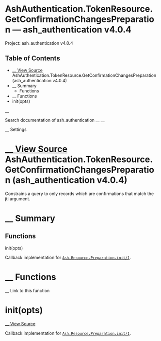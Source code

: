 # AshAuthentication.TokenResource.GetConfirmationChangesPreparation — ash_authentication v4.0.4

Project: ash_authentication v4.0.4

## Table of Contents

- [ __ View Source ](external_link) AshAuthentication.TokenResource.GetConfirmationChangesPreparation (ash_authentication v4.0.4)
- __ Summary
  - Functions
- __ Functions
- init(opts)

__

Search documentation of ash_authentication __ __

__ Settings

#  [ __ View Source ](external_link) AshAuthentication.TokenResource.GetConfirmationChangesPreparation (ash_authentication v4.0.4)

Constrains a query to only records which are confirmations that match the jti argument.

#  __ Summary

##  Functions

init(opts)

Callback implementation for [`Ash.Resource.Preparation.init/1`](3.4.1/Ash.Resource.Preparation.html#c:init/1).

#  __ Functions

__ Link to this function

# init(opts)

[ __ View Source ](external_link)

Callback implementation for [`Ash.Resource.Preparation.init/1`](3.4.1/Ash.Resource.Preparation.html#c:init/1).
